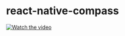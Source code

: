 # react-native-compass
[![Watch the video](http://sv1.upsieutoc.com/2018/11/02/Screenshot-2018-11-02-113053.png)](https://youtu.be/zA_AiD7sMX4)
